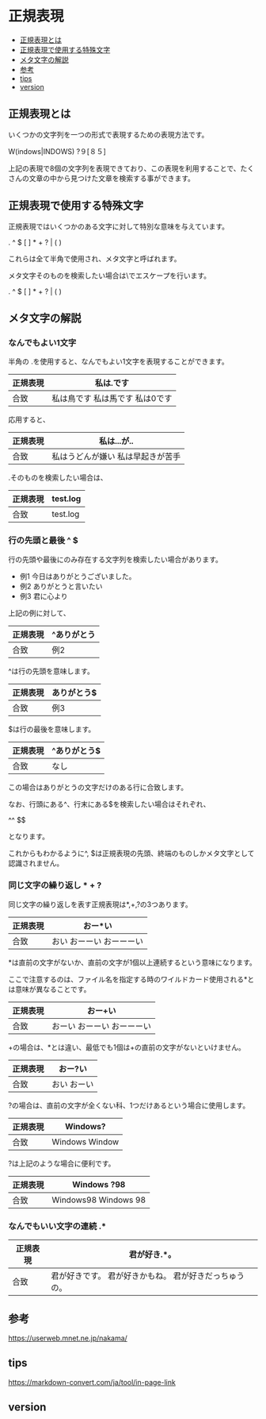 # 正規表現

  - [正規表現とは](#正規表現とは)
  - [正規表現で使用する特殊文字](#正規表現で使用する特殊文字)
  - [メタ文字の解説](#メタ文字の解説)
  - [参考](#参考)
  - [tips](#tips)
  - [version](#version)

## 正規表現とは
いくつかの文字列を一つの形式で表現するための表現方法です。

W(indows|INDOWS) ?９[８５]

上記の表現で8個の文字列を表現できており、この表現を利用することで、たくさんの文章の中から見つけた文章を検索する事ができます。

## 正規表現で使用する特殊文字
正規表現ではいくつかのある文字に対して特別な意味を与えています。

.   ^   $   [   ]   *   +   ?   |   (   )

これらは全て半角で使用され、メタ文字と呼ばれます。

メタ文字そのものを検索したい場合は\でエスケープを行います。

\.  \^  \$  \[  \]  \*  \+  \?  \|  \(  \)

## メタ文字の解説

### なんでもよい1文字
半角の .を使用すると、なんでもよい1文字を表現することができます。

| 正規表現 |私は.です |
|----|-----|
| 合致 | 私は鳥です 私は馬です 私は0です |

応用すると、

| 正規表現 |私は...が.. |
|----|-----|
| 合致 | 私はうどんが嫌い 私は早起きが苦手 |

.そのものを検索したい場合は、

| 正規表現 |test\.log |
|----|-----|
| 合致 | test.log |

### 行の先頭と最後 ^ $
行の先頭や最後にのみ存在する文字列を検索したい場合があります。

* 例1  今日はありがとうございました。 
* 例2  ありがとうと言いたい 
* 例3  君に心より

上記の例に対して、

| 正規表現 | ^ありがとう |
|----|-----|
| 合致 | 例2 |

^は行の先頭を意味します。

| 正規表現 | ありがとう$ |
|----|-----|
| 合致 | 例3 |

$は行の最後を意味します。

| 正規表現 | ^ありがとう$ |
|----|-----|
| 合致 | なし |

この場合はありがとうの文字だけのある行に合致します。

なお、行頭にある^、行末にある$を検索したい場合はそれぞれ、

^^ $$

となります。

これからもわかるように^, $は正規表現の先頭、終端のものしかメタ文字として認識されません。

### 同じ文字の繰り返し * + ?

同じ文字の繰り返しを表す正規表現は*,+,?の3つあります。

| 正規表現 | おー*い |
|----|-----|
| 合致 | おい おーーい おーーーい |

*は直前の文字がないか、直前の文字が1個以上連続するという意味になります。

ここで注意するのは、ファイル名を指定する時のワイルドカード使用される*とは意味が異なることです。

| 正規表現 | おー+い |
|----|-----|
| 合致 | おーい おーーい おーーーい |

+の場合は、*とは違い、最低でも1個は+の直前の文字がないといけません。

| 正規表現 | おー?い |
|----|-----|
| 合致 | おい おーい |

?の場合は、直前の文字が全くない科、1つだけあるという場合に使用します。

| 正規表現 | Windows? |
|----|-----|
| 合致 | Windows Window |

?は上記のような場合に便利です。

| 正規表現 | Windows ?98 |
|----|-----|
| 合致 | Windows98 Windows 98 |

### なんでもいい文字の連続 .*

| 正規表現 | 君が好き.*。 |
|----|-----|
| 合致 | 君が好きです。 君が好きかもね。 君が好きだっちゅうの。 |



## 参考
https://userweb.mnet.ne.jp/nakama/
## tips
https://markdown-convert.com/ja/tool/in-page-link
## version
